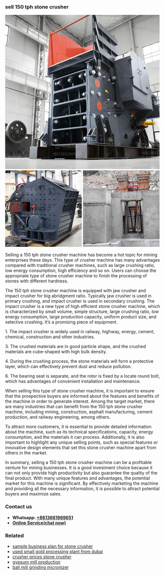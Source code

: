 <h3>sell 150 tph stone crusher</h3><img src='1702950460.jpg' alt=''><p>Selling a 150 tph stone crusher machine has become a hot topic for mining enterprises these days. This type of crusher machine has many advantages compared with traditional crusher machines, such as large crushing ratio, low energy consumption, high efficiency and so on. Users can choose the appropriate type of stone crusher machine to finish the processing of stones with different hardness.</p><p>The 150 tph stone crusher machine is equipped with jaw crusher and impact crusher for big abridgment ratio. Typically jaw crusher is used in primary crushing, and impact crusher is used in secondary crushing. The impact crusher is a new type of high efficient stone crusher machine, which is characterized by small volume, simple structure, large crushing ratio, low energy consumption, large production capacity, uniform product size, and selective crushing. It’s a promising piece of equipment.</p><p>1. The impact crusher is widely used in railway, highway, energy, cement, chemical, construction and other industries.</p><p>3. The crushed materials are in good particle shape, and the crushed materials are cube-shaped with high bulk density.</p><p>4. During the crushing process, the stone materials will form a protective layer, which can effectively prevent dust and reduce pollution.</p><p>6. The bearing seat is separate, and the rotor is fixed by a locate round bolt, which has advantages of convenient installation and maintenance.</p><p>When selling this type of stone crusher machine, it is important to ensure that the prospective buyers are informed about the features and benefits of the machine in order to generate interest. Among the target market, there are many industries that can benefit from the 150 tph stone crusher machine, including mining, construction, asphalt manufacturing, cement production, and railway engineering, among others.</p><p>To attract more customers, it is essential to provide detailed information about the machine, such as its technical specifications, capacity, energy consumption, and the materials it can process. Additionally, it is also important to highlight any unique selling points, such as special features or innovative design elements that set this stone crusher machine apart from others in the market.</p><p>In summary, selling a 150 tph stone crusher machine can be a profitable venture for mining businesses. It is a good investment choice because it can not only provide high productivity but also guarantee the quality of the final product. With many unique features and advantages, the potential market for this machine is significant. By effectively marketing the machine and providing all the necessary information, it is possible to attract potential buyers and maximize sales.</p><h3>Contact us</h3><ul><li><strong>Whatsapp:&nbsp;<a href="https://wa.me/8613661969651">+8613661969651</a></strong></li><li><a href="https://swt.shibang-china.com/?git&amp;zhl&amp;sell 150 tph stone crusher"><strong>Online Service(chat now)</strong></a></li></ul><h3>Related</h3><ul><li><a href='sample business plan for stone crusher.md'>sample business plan for stone crusher</a></li><li><a href='used small gold processing plant from dubai.md'>used small gold processing plant from dubai</a></li><li><a href='crusher prices stone crusher.md'>crusher prices stone crusher</a></li><li><a href='gypsum mill production.md'>gypsum mill production</a></li><li><a href='ball mill grinding micronizer.md'>ball mill grinding micronizer</a></li></ul>